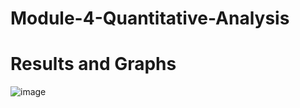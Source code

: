 # Module-4-Quantitative-Analysis



# Results and Graphs

![image](https://user-images.githubusercontent.com/108433370/191062919-6ac8f1f0-c8a5-4404-9996-55d8c2c8d5ed.png)



